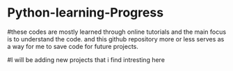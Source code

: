 # Python-learning-Progress

#these codes are mostly learned through online tutorials and the main focus is to understand the code. and this github repository more or less serves as a way for me to save code for future projects.

#I will be adding new projects that i find intresting here
